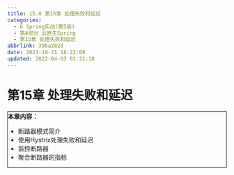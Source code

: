 ```yaml
---
title: 15.0 第15章 处理失败和延迟
categories: 
  - 6 Spring实战(第5版)
  - 第4部分 云原生Spring
  - 第15章 处理失败和延迟
abbrlink: 39ba282d
date: 2021-10-21 18:22:09
updated: 2022-04-03 01:21:18
---
```

# 第15章 处理失败和延迟

<div style="border:1px solid;"><strong>本章内容：</strong><ul><li>断路器模式简介</li><li>使用Hystrix处理失败和延迟</li><li>监控断路器</li><li>聚合断路器的指标</li></ul></div>
